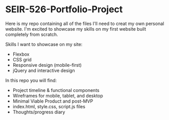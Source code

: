 # SEIR-526-Portfolio-Project

Here is my repo containing all of the files I'll need to creat my own personal website. I'm excited to showcase my skills on my first website built completely from scratch.

Skills I want to showcase on my site:
- Flexbox
- CSS grid
- Responsive design (mobile-first)
- jQuery and interactive design

In this repo you will find:
- Project timeline & functional components
- Wireframes for mobile, tablet, and desktop
- Minimal Viable Product and post-MVP
- index.html, style.css, script.js files
- Thoughts/progress diary
